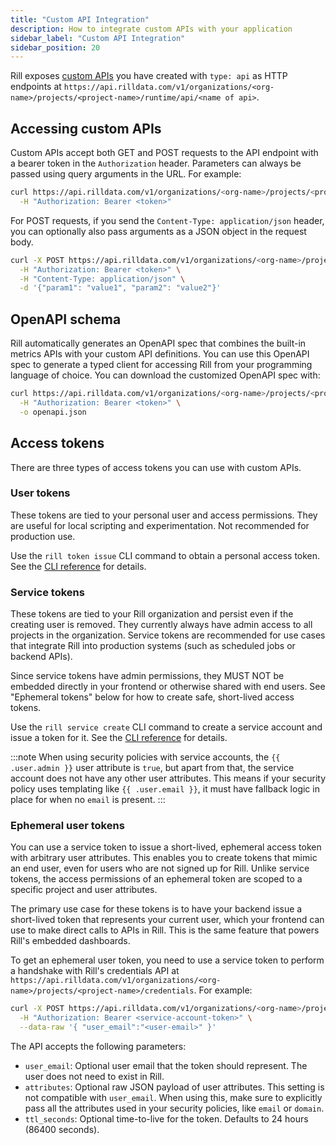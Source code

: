 ```yaml
---
title: "Custom API Integration"
description: How to integrate custom APIs with your application
sidebar_label: "Custom API Integration"
sidebar_position: 20
---
```


Rill exposes [custom APIs](/build/custom-apis) you have created with `type: api` as HTTP endpoints 
at `https://api.rilldata.com/v1/organizations/<org-name>/projects/<project-name>/runtime/api/<name of api>`.

## Accessing custom APIs

Custom APIs accept both GET and POST requests to the API endpoint with a bearer token in the `Authorization` header. Parameters can always be passed using query arguments in the URL. For example:

```bash
curl https://api.rilldata.com/v1/organizations/<org-name>/projects/<project-name>/runtime/api/<name of api>[?query-args] \
  -H "Authorization: Bearer <token>"
```

For POST requests, if you send the `Content-Type: application/json` header, you can optionally also pass arguments as a JSON object in the request body.

```bash
curl -X POST https://api.rilldata.com/v1/organizations/<org-name>/projects/<project-name>/runtime/api/<name of api> \
  -H "Authorization: Bearer <token>" \
  -H "Content-Type: application/json" \
  -d '{"param1": "value1", "param2": "value2"}'
```

## OpenAPI schema

Rill automatically generates an OpenAPI spec that combines the built-in metrics APIs with your custom API definitions. You can use this OpenAPI spec to generate a typed client for accessing Rill from your programming language of choice. You can download the customized OpenAPI spec with:
```bash
curl https://api.rilldata.com/v1/organizations/<org-name>/projects/<project-name>/runtime/api/openapi \
  -H "Authorization: Bearer <token>" \
  -o openapi.json
```

## Access tokens

There are three types of access tokens you can use with custom APIs.

### User tokens

These tokens are tied to your personal user and access permissions. They are useful for local scripting and experimentation. Not recommended for production use. 

Use the `rill token issue` CLI command to obtain a personal access token. See the [CLI reference](../reference/cli/token) for details.

### Service tokens

These tokens are tied to your Rill organization and persist even if the creating user is removed. They currently always have admin access to all projects in the organization. Service tokens are recommended for use cases that integrate Rill into production systems (such as scheduled jobs or backend APIs).

Since service tokens have admin permissions, they MUST NOT be embedded directly in your frontend or otherwise shared with end users. See "Ephemeral tokens" below for how to create safe, short-lived access tokens.

Use the `rill service create` CLI command to create a service account and issue a token for it. See the [CLI reference](../reference/cli/service) for details.

:::note
When using security policies with service accounts, the `{{ .user.admin }}` user attribute is `true`, but apart from that, the service account does not have any other user attributes. This means if your security policy uses templating like `{{ .user.email }}`, it must have fallback logic in place for when no `email` is present.
:::

### Ephemeral user tokens

You can use a service token to issue a short-lived, ephemeral access token with arbitrary user attributes. This enables you to create tokens that mimic an end user, even for users who are not signed up for Rill. Unlike service tokens, the access permissions of an ephemeral token are scoped to a specific project and user attributes.

The primary use case for these tokens is to have your backend issue a short-lived token that represents your current user, which your frontend can use to make direct calls to APIs in Rill. This is the same feature that powers Rill's embedded dashboards.

To get an ephemeral user token, you need to use a service token to perform a handshake with Rill's credentials API at `https://api.rilldata.com/v1/organizations/<org-name>/projects/<project-name>/credentials`. For example:
```bash
curl -X POST https://api.rilldata.com/v1/organizations/<org-name>/projects/<project-name>/credentials \
  -H "Authorization: Bearer <service-account-token>" \
  --data-raw '{ "user_email":"<user-email>" }'
``` 

The API accepts the following parameters:
- `user_email`: Optional user email that the token should represent. The user does not need to exist in Rill.
- `attributes`: Optional raw JSON payload of user attributes. This setting is not compatible with `user_email`. When using this, make sure to explicitly pass all the attributes used in your security policies, like `email` or `domain`.
- `ttl_seconds`: Optional time-to-live for the token. Defaults to 24 hours (86400 seconds).
